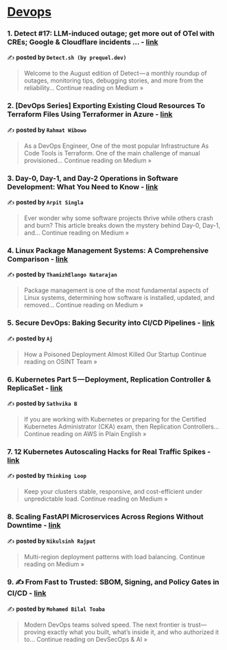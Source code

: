 
<h1><a href=https://medium.com/tag/devops/recommended target="_blank" rel="noopener noreferrer">Devops</a></h1>
<h3>1. Detect #17: LLM-induced outage; get more out of OTel with CREs; Google & Cloudflare incidents … - <a href="https://medium.com/@detect.sh/detect-17-llm-induced-outage-get-more-out-of-otel-with-cres-google-cloudflare-incidents-6be9dfa36149?source=rss------devops-5" target="_blank" rel="noopener noreferrer">link</a></h3>

✍️ **posted by `Detect.sh (by prequel.dev)`**

<blockquote>Welcome to the August edition of Detect — a monthly roundup of outages, monitoring tips, debugging stories, and more from the reliability…
Continue reading on Medium »</blockquote>

<h3>2. [DevOps Series] Exporting Existing Cloud Resources To Terraform Files Using Terraformer in Azure - <a href="https://rahmat-wibowo21.medium.com/devops-series-exporting-existing-cloud-resources-to-terraform-files-using-terraformer-in-azure-cb9144d919d3?source=rss------devops-5" target="_blank" rel="noopener noreferrer">link</a></h3>

✍️ **posted by `Rahmat Wibowo`**

<blockquote>As a DevOps Engineer, One of the most popular Infrastructure As Code Tools is Terraform. One of the main challenge of manual provisioned…
Continue reading on Medium »</blockquote>

<h3>3. Day-0, Day-1, and Day-2 Operations in Software Development: What You Need to Know - <a href="https://transforminguxwitharpit.medium.com/day-0-day-1-and-day-2-operations-in-software-development-what-you-need-to-know-75fdadf9e3a0?source=rss------devops-5" target="_blank" rel="noopener noreferrer">link</a></h3>

✍️ **posted by `Arpit Singla`**

<blockquote>Ever wonder why some software projects thrive while others crash and burn? This article breaks down the mystery behind Day-0, Day-1, and…
Continue reading on Medium »</blockquote>

<h3>4. Linux Package Management Systems: A Comprehensive Comparison - <a href="https://thamizhelango.medium.com/linux-package-management-systems-a-comprehensive-comparison-05c1078c5b9c?source=rss------devops-5" target="_blank" rel="noopener noreferrer">link</a></h3>

✍️ **posted by `ThamizhElango Natarajan`**

<blockquote>Package management is one of the most fundamental aspects of Linux systems, determining how software is installed, updated, and removed…
Continue reading on Medium »</blockquote>

<h3>5. Secure DevOps: Baking Security into CI/CD Pipelines - <a href="https://osintteam.blog/secure-devops-baking-security-into-ci-cd-pipelines-0cdc0f9489d7?source=rss------devops-5" target="_blank" rel="noopener noreferrer">link</a></h3>

✍️ **posted by `Aj`**

<blockquote>How a Poisoned Deployment Almost Killed Our Startup
Continue reading on OSINT Team »</blockquote>

<h3>6. Kubernetes Part 5 — Deployment, Replication Controller & ReplicaSet - <a href="https://aws.plainenglish.io/kubernetes-part-5-deployment-replication-controller-replicaset-4f4e043a8f15?source=rss------devops-5" target="_blank" rel="noopener noreferrer">link</a></h3>

✍️ **posted by `Sathvika B`**

<blockquote>If you are working with Kubernetes or preparing for the Certified Kubernetes Administrator (CKA) exam, then Replication Controllers…
Continue reading on AWS in Plain English »</blockquote>

<h3>7. 12 Kubernetes Autoscaling Hacks for Real Traffic Spikes - <a href="https://medium.com/@ThinkingLoop/12-kubernetes-autoscaling-hacks-for-real-traffic-spikes-c4628d7d2aa3?source=rss------devops-5" target="_blank" rel="noopener noreferrer">link</a></h3>

✍️ **posted by `Thinking Loop`**

<blockquote>Keep your clusters stable, responsive, and cost-efficient under unpredictable load.
Continue reading on Medium »</blockquote>

<h3>8. Scaling FastAPI Microservices Across Regions Without Downtime - <a href="https://medium.com/@hadiyolworld007/scaling-fastapi-microservices-across-regions-without-downtime-fb5f06430208?source=rss------devops-5" target="_blank" rel="noopener noreferrer">link</a></h3>

✍️ **posted by `Nikulsinh Rajput`**

<blockquote>Multi-region deployment patterns with load balancing.
Continue reading on Medium »</blockquote>

<h3>9. ✍️ From Fast to Trusted: SBOM, Signing, and Policy Gates in CI/CD - <a href="https://devsecopsai.today/%EF%B8%8F-from-fast-to-trusted-sbom-signing-and-policy-gates-in-ci-cd-fa216bd2d16f?source=rss------devops-5" target="_blank" rel="noopener noreferrer">link</a></h3>

✍️ **posted by `Mohamed Bilal Toaba`**

<blockquote>Modern DevOps teams solved speed. The next frontier is trust—proving exactly what you built, what’s inside it, and who authorized it to…
Continue reading on DevSecOps & AI »</blockquote>

